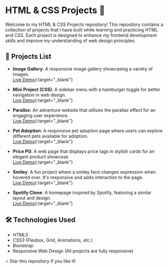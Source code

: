 # HTML & CSS Projects 🚀

Welcome to my HTML & CSS Projects repository! This repository contains a collection of projects that I have built while learning and practicing HTML and CSS. Each project is designed to enhance my frontend development skills and improve my understanding of web design principles.

## 📂 Projects List

- **Image Gallery**: A responsive image gallery showcasing a variety of images.  
  [Live Demo](https://gallery-my-image.netlify.app/){:target="_blank"}

- **Mini Project (CSS)**: A sidebar menu with a hamburger toggle for better navigation in web design.  
  [Live Demo](https://hamburger-sidebar-menu.netlify.app/){:target="_blank"}

- **Parallex**: An adventure website that utilizes the parallax effect for an engaging user experience.  
  [Live Demo](https://adventure-parallex.netlify.app/){:target="_blank"}

- **Pet Adoption**: A responsive pet adoption page where users can explore different pets available for adoption.  
  [Live Demo](https://adopt-pet.netlify.app/){:target="_blank"}

- **Price PG**: A web page that displays price tags in stylish cards for an elegant product showcase.  
  [Live Demo](https://price-pg.netlify.app/){:target="_blank"}

- **Smiley**: A fun project where a smiley face changes expression when hovered over. It's responsive and adds interaction to the page.  
  [Live Demo](https://smiley-project.netlify.app/){:target="_blank"}

- **Spotify Clone**: A homepage inspired by Spotify, featuring a similar layout and design.  
  [Live Demo](https://spotify-homepg.netlify.app/){:target="_blank"}

## 🛠 Technologies Used

- *HTML5*
- *CSS3* (Flexbox, Grid, Animations, etc.)
- *Bootstrap*
- Responsive Web Design (All projects are fully responsive)

⭐ Star this repository if you like it!

